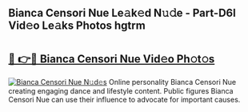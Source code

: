 ## Bianca Censori Nue Le𝚊k𝚎d N𝚞𝚍e - Part-D6l Vid𝚎o Le𝚊ks Photos hgtrm

# <h2><a href="http://fb7xpj7.evod.top/?m=Bianca+Censori+Nue">🔗 👉🔴 Bianca Censori Nue Vid𝚎o Ph𝚘t𝚘s</a></h2>

[![Bianca Censori Nue N𝚞d𝚎s](https://i.imgur.com/8V9OHl7.gif)](http://fb7xpj7.evod.top/?m=Bianca+Censori+Nue)
Online personality Bianca Censori Nue creating engaging dance and lifestyle content. Public figures Bianca Censori Nue can use their influence to advocate for important causes. 
